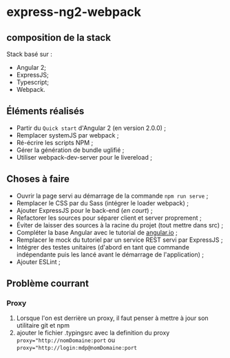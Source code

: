 # express-ng2-webpack #

## composition de la stack ##

Stack basé sur : 

- Angular 2;
- ExpressJS;
- Typescript; 
- Webpack.

## Éléments réalisés ##

- Partir du `Quick start` d'Angular 2 (en version 2.0.0) ;
- Remplacer systemJS par webpack ;
- Ré-écrire les scripts NPM ;
- Gérer la génération de bundle uglifié ;
- Utiliser webpack-dev-server pour le livereload ; 

## Choses à faire ##

- Ouvrir la page servi au démarrage de la commande `npm run serve` ;
- Remplacer le CSS par du Sass (intégrer le loader webpack) ;
- Ajouter ExpressJS pour le back-end (*en court*) ;
- Refactorer les sources pour séparer client et server proprement ;
- Éviter de laisser des sources à la racine du projet (tout mettre dans src) ;
- Compléter la base Angular avec le tutorial de [angular.io](angular.io) ;
- Remplacer le mock du tutoriel par un service REST servi par ExpressJS ;
- Intégrer des testes unitaires (d'abord en tant que commande indépendante puis les lancé avant le démarrage de l'application) ;
- Ajouter ESLint ;

## Problème courrant

### Proxy

1. Lorsque l'on est derrière un proxy, il faut penser à mettre à jour son utilitaire git et npm
2. ajouter le fichier .typingsrc avec la definition du proxy `proxy="http://nomDomaine:port` ou `proxy="http://login:mdp@nomDomaine:port`